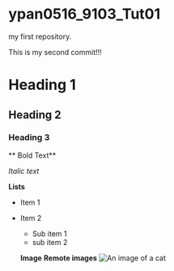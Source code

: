 # ypan0516_9103_Tut01

my first repository.

This is my second commit!!!


# Heading 1
## Heading 2 
### Heading 3

** Bold Text**

*Italic text*

**Lists**

- Item 1 
- Item 2
  - Sub item 1
  - sub item 2

  **Image**
  **Remote images**
![An image of a cat](http://placekitten.com/200/300.jpg)
